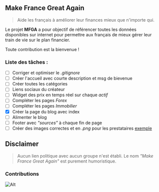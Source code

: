## Make France Great Again
> Aide les français à améliorer leur finances mieux que n'importe qui.

Le projet **MFGA** a pour objectif de référencer toutes les données disponibles sur internet pour permettre aux français de mieux gérer leur train de vie sur le plan financier.

Toute contribution est la bienvenue !

### Liste des tâches :

- [ ] Corriger et optimiser le *.gitignore*
- [ ] Créer l'accueil avec courte description et msg de bievenue
- [ ] Créer toutes les catégories
- [ ] Liens sociaux du créateur
- [ ] Widget des prix en temps réel sur chaque *actif*
- [ ] Compléter les pages *Forex*
- [ ] Compléter les pages *Immobilier*
- [x] Créer la page du blog avec index
- [ ] Alimenter le blog
- [ ] Footer avec *"sources"* à chaque fin de page
- [ ] Créer des images correctes et en *.png* pour les prestataires [exemple](https://mfga.pages.dev/comparatifs/pea.html)

## Disclaimer
> Aucun lien politique avec aucun groupe n'est établi. Le nom *"Make France Great Again"* est purement humoristique.

### Contributions
![Alt](https://repobeats.axiom.co/api/embed/a1f773ee80dd56060846208525d26b900717dfb2.svg "Repobeats analytics image")
